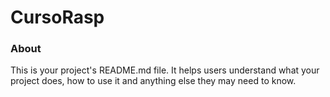CursoRasp
=========

### About

This is your project's README.md file. It helps users understand what your
project does, how to use it and anything else they may need to know.